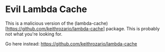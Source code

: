 # Evil Lambda Cache

This is a malicious version of the (lambda-cache)[https://github.com/keithrozario/lambda-cache] package. This is probably not what you're looking for.

Go here instead: https://github.com/keithrozario/lambda-cache

